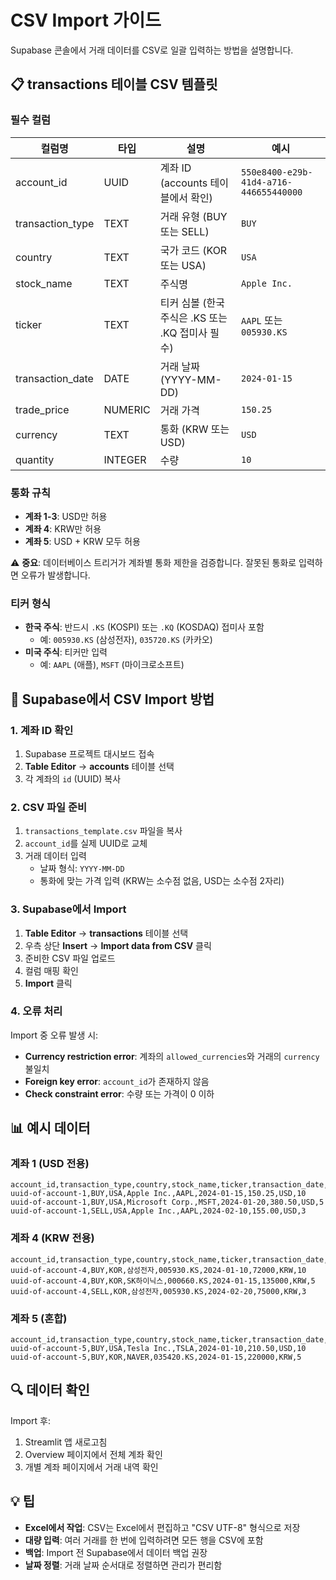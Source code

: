 # CSV Import 가이드

Supabase 콘솔에서 거래 데이터를 CSV로 일괄 입력하는 방법을 설명합니다.

## 📋 transactions 테이블 CSV 템플릿

### 필수 컬럼

| 컬럼명 | 타입 | 설명 | 예시 |
|--------|------|------|------|
| account_id | UUID | 계좌 ID (accounts 테이블에서 확인) | `550e8400-e29b-41d4-a716-446655440000` |
| transaction_type | TEXT | 거래 유형 (BUY 또는 SELL) | `BUY` |
| country | TEXT | 국가 코드 (KOR 또는 USA) | `USA` |
| stock_name | TEXT | 주식명 | `Apple Inc.` |
| ticker | TEXT | 티커 심볼 (한국 주식은 .KS 또는 .KQ 접미사 필수) | `AAPL` 또는 `005930.KS` |
| transaction_date | DATE | 거래 날짜 (YYYY-MM-DD) | `2024-01-15` |
| trade_price | NUMERIC | 거래 가격 | `150.25` |
| currency | TEXT | 통화 (KRW 또는 USD) | `USD` |
| quantity | INTEGER | 수량 | `10` |

### 통화 규칙

- **계좌 1-3**: USD만 허용
- **계좌 4**: KRW만 허용
- **계좌 5**: USD + KRW 모두 허용

⚠️ **중요**: 데이터베이스 트리거가 계좌별 통화 제한을 검증합니다. 잘못된 통화로 입력하면 오류가 발생합니다.

### 티커 형식

- **한국 주식**: 반드시 `.KS` (KOSPI) 또는 `.KQ` (KOSDAQ) 접미사 포함
  - 예: `005930.KS` (삼성전자), `035720.KS` (카카오)
- **미국 주식**: 티커만 입력
  - 예: `AAPL` (애플), `MSFT` (마이크로소프트)

## 🔧 Supabase에서 CSV Import 방법

### 1. 계좌 ID 확인

1. Supabase 프로젝트 대시보드 접속
2. **Table Editor** → **accounts** 테이블 선택
3. 각 계좌의 `id` (UUID) 복사

### 2. CSV 파일 준비

1. `transactions_template.csv` 파일을 복사
2. `account_id`를 실제 UUID로 교체
3. 거래 데이터 입력
   - 날짜 형식: `YYYY-MM-DD`
   - 통화에 맞는 가격 입력 (KRW는 소수점 없음, USD는 소수점 2자리)

### 3. Supabase에서 Import

1. **Table Editor** → **transactions** 테이블 선택
2. 우측 상단 **Insert** → **Import data from CSV** 클릭
3. 준비한 CSV 파일 업로드
4. 컬럼 매핑 확인
5. **Import** 클릭

### 4. 오류 처리

Import 중 오류 발생 시:
- **Currency restriction error**: 계좌의 `allowed_currencies`와 거래의 `currency` 불일치
- **Foreign key error**: `account_id`가 존재하지 않음
- **Check constraint error**: 수량 또는 가격이 0 이하

## 📊 예시 데이터

### 계좌 1 (USD 전용)
```csv
account_id,transaction_type,country,stock_name,ticker,transaction_date,trade_price,currency,quantity
uuid-of-account-1,BUY,USA,Apple Inc.,AAPL,2024-01-15,150.25,USD,10
uuid-of-account-1,BUY,USA,Microsoft Corp.,MSFT,2024-01-20,380.50,USD,5
uuid-of-account-1,SELL,USA,Apple Inc.,AAPL,2024-02-10,155.00,USD,3
```

### 계좌 4 (KRW 전용)
```csv
account_id,transaction_type,country,stock_name,ticker,transaction_date,trade_price,currency,quantity
uuid-of-account-4,BUY,KOR,삼성전자,005930.KS,2024-01-10,72000,KRW,10
uuid-of-account-4,BUY,KOR,SK하이닉스,000660.KS,2024-01-15,135000,KRW,5
uuid-of-account-4,SELL,KOR,삼성전자,005930.KS,2024-02-20,75000,KRW,3
```

### 계좌 5 (혼합)
```csv
account_id,transaction_type,country,stock_name,ticker,transaction_date,trade_price,currency,quantity
uuid-of-account-5,BUY,USA,Tesla Inc.,TSLA,2024-01-10,210.50,USD,10
uuid-of-account-5,BUY,KOR,NAVER,035420.KS,2024-01-15,220000,KRW,5
```

## 🔍 데이터 확인

Import 후:
1. Streamlit 앱 새로고침
2. Overview 페이지에서 전체 계좌 확인
3. 개별 계좌 페이지에서 거래 내역 확인

## 💡 팁

- **Excel에서 작업**: CSV는 Excel에서 편집하고 "CSV UTF-8" 형식으로 저장
- **대량 입력**: 여러 거래를 한 번에 입력하려면 모든 행을 CSV에 포함
- **백업**: Import 전 Supabase에서 데이터 백업 권장
- **날짜 정렬**: 거래 날짜 순서대로 정렬하면 관리가 편리함

